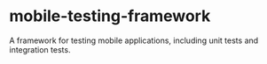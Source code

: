 # mobile-testing-framework
A framework for testing mobile applications, including unit tests and integration tests.
